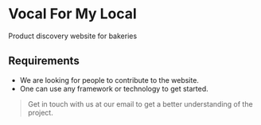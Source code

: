 # Vocal For My Local

Product discovery website for bakeries

## Requirements

- We are looking for people to contribute to the website.
- One can use any framework or technology to get started.

> Get in touch with us at our email to get a better understanding of the project.
